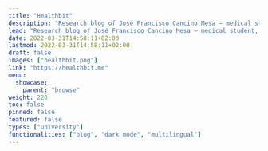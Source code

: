 ```yaml
---
title: "Healthbit"
description: "Research blog of José Francisco Cancino Mesa — medical student, researcher and web developer."
lead: "Research blog of José Francisco Cancino Mesa — medical student, researcher and web developer."
date: 2022-03-31T14:58:11+02:00
lastmod: 2022-03-31T14:58:11+02:00
draft: false
images: ["healthbit.png"]
link: "https://healthbit.me"
menu:
  showcase:
    parent: "browse"
weight: 220
toc: false
pinned: false
featured: false
types: ["university"]
functionalities: ["blog", "dark mode", "multilingual"]
---
```

